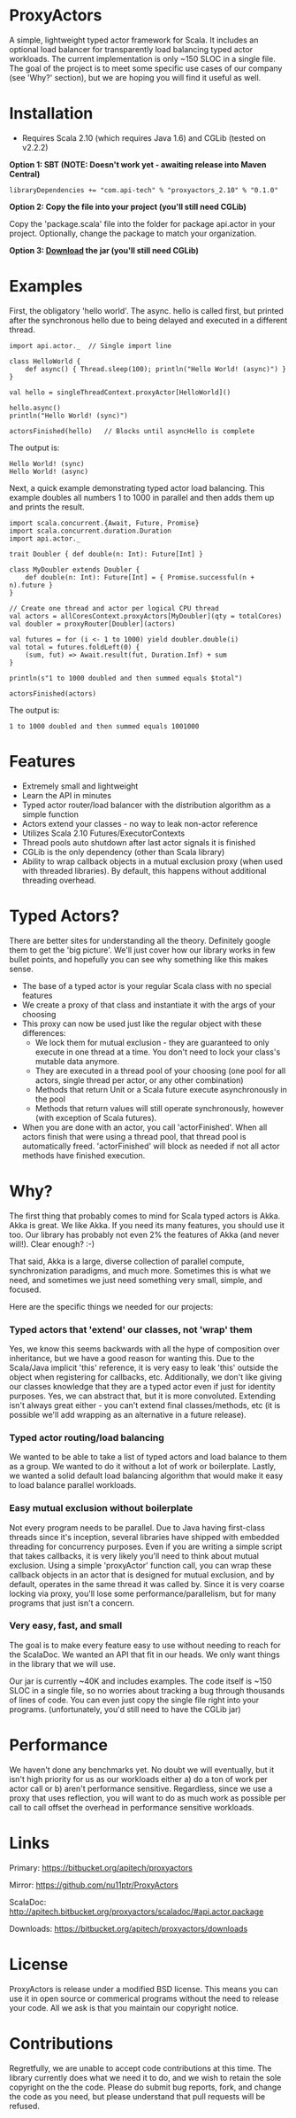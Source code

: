 ProxyActors
===========

A simple, lightweight typed actor framework for Scala. It includes an optional
load balancer for transparently load balancing typed actor workloads. The
current implementation is only ~150 SLOC in a single file. The goal of the
project is to meet some specific use cases of our company (see 'Why?' section),
but we are hoping you will find it useful as well.

Installation
============

* Requires Scala 2.10 (which requires Java 1.6) and CGLib (tested on v2.2.2)

**Option 1: SBT (NOTE: Doesn't work yet - awaiting release into Maven Central)**

    libraryDependencies += "com.api-tech" % "proxyactors_2.10" % "0.1.0"

**Option 2: Copy the file into your project (you'll still need CGLib)**

Copy the 'package.scala' file into the folder for package api.actor in your
project. Optionally, change the package to match your organization.

**Option 3: [Download](https://bitbucket.org/apitech/proxyactors/downloads/proxyactors_2.10-0.1.0.jar) the jar (you'll still need CGLib)**

Examples
========

First, the obligatory 'hello world'. The async. hello is called first, but
printed after the synchronous hello due to being delayed and executed in a
different thread.

    import api.actor._  // Single import line

    class HelloWorld {
        def async() { Thread.sleep(100); println("Hello World! (async)") }
    }

    val hello = singleThreadContext.proxyActor[HelloWorld]()

    hello.async()
    println("Hello World! (sync)")

    actorsFinished(hello)   // Blocks until asyncHello is complete

The output is:

    Hello World! (sync)
    Hello World! (async)


Next, a quick example demonstrating typed actor load balancing. This example
doubles all numbers 1 to 1000 in parallel and then adds them up and prints the
result.

    import scala.concurrent.{Await, Future, Promise}
    import scala.concurrent.duration.Duration
    import api.actor._

    trait Doubler { def double(n: Int): Future[Int] }

    class MyDoubler extends Doubler {
        def double(n: Int): Future[Int] = { Promise.successful(n + n).future }
    }

    // Create one thread and actor per logical CPU thread
    val actors = allCoresContext.proxyActors[MyDoubler](qty = totalCores)
    val doubler = proxyRouter[Doubler](actors)

    val futures = for (i <- 1 to 1000) yield doubler.double(i)
    val total = futures.foldLeft(0) {
        (sum, fut) => Await.result(fut, Duration.Inf) + sum
    }

    println(s"1 to 1000 doubled and then summed equals $total")

    actorsFinished(actors)

The output is:

    1 to 1000 doubled and then summed equals 1001000

Features
=========

* Extremely small and lightweight
* Learn the API in minutes
* Typed actor router/load balancer with the distribution algorithm as a
simple function
* Actors extend your classes - no way to leak non-actor reference
* Utilizes Scala 2.10 Futures/ExecutorContexts
* Thread pools auto shutdown after last actor signals it is finished
* CGLib is the only dependency (other than Scala library)
* Ability to wrap callback objects in a mutual exclusion proxy (when used with
threaded libraries). By default, this happens without additional threading
overhead.

Typed Actors?
=============

There are better sites for understanding all the theory. Definitely google them
to get the 'big picture'. We'll just cover how our library works in few
bullet points, and hopefully you can see why something like this makes sense.

* The base of a typed actor is your regular Scala class with no special features
* We create a proxy of that class and instantiate it with the args of your choosing
* This proxy can now be used just like the regular object with these differences:
    * We lock them for mutual exclusion - they are guaranteed to only execute in one
thread at a time. You don't need to lock your class's mutable data anymore.
    * They are executed in a thread pool of your choosing (one pool for all actors,
single thread per actor, or any other combination)
    * Methods that return Unit or a Scala future execute asynchronously in the pool
    * Methods that return values will still operate synchronously, however (with
   exception of Scala futures).
* When you are done with an actor, you call 'actorFinished'. When all actors
finish that were using a thread pool, that thread pool is automatically freed.
'actorFinished' will block as needed if not all actor methods have finished
execution.

Why?
====

The first thing that probably comes to mind for Scala typed actors is Akka.
Akka is great. We like Akka. If you need its many features, you should use it
too. Our library has probably not even 2% the features of Akka (and never will!).
 Clear enough? :-)

That said, Akka is a large, diverse collection of parallel compute,
synchronization paradigms, and much more. Sometimes this is what we need, and
sometimes we just need something very small, simple, and focused.

Here are the specific things we needed for our projects:

### Typed actors that 'extend' our classes, not 'wrap' them ###

Yes, we know this seems backwards with all the hype of composition over
inheritance, but we have a good reason for wanting this. Due to the Scala/Java
implicit 'this' reference, it is very easy to leak 'this' outside the object
when registering for callbacks, etc. Additionally, we don't like giving our
classes knowledge that they are a typed actor even if just for identity
purposes. Yes, we can abstract that, but it is more convoluted. Extending isn't
always great either - you can't extend final classes/methods, etc (it is
possible we'll add wrapping as an alternative in a future release).

### Typed actor routing/load balancing ###

We wanted to be able to take a list of typed actors and load balance to them
as a group. We wanted to do it without a lot of work or boilerplate. Lastly,
we wanted a solid default load balancing algorithm that would make it easy to
load balance parallel workloads.

### Easy mutual exclusion without boilerplate ###

Not every program needs to be parallel. Due to Java having first-class threads
since it's inception, several libraries have shipped with embedded threading
for concurrency purposes. Even if you are writing a simple script that takes
callbacks, it is very likely you'll need to think about mutual exclusion.
Using a simple 'proxyActor' function call, you can wrap these callback objects
in an actor that is designed for mutual exclusion, and by default, operates
in the same thread it was called by. Since it is very coarse locking via proxy,
you'll lose some performance/parallelism, but for many programs that just isn't
a concern.

### Very easy, fast, and small ###

The goal is to make every feature easy to use without needing to reach for
the ScalaDoc. We wanted an API that fit in our heads. We only want things in
the library that we will use.

Our jar is currently ~40K and includes examples. The code itself is ~150 SLOC in
a single file, so no worries about tracking a bug through thousands of lines
of code. You can even just copy the single file right into your programs.
(unfortunately, you'd still need to have the CGLib jar)

Performance
===========

We haven't done any benchmarks yet. No doubt we will eventually, but it isn't high
priority for us as our workloads either a) do a ton of work per actor call or b)
aren't performance sensitive. Regardless, since we use a proxy that uses
reflection, you will want to do as much work as possible per call to call
offset the overhead in performance sensitive workloads.

Links
=====

Primary: <https://bitbucket.org/apitech/proxyactors>

Mirror: <https://github.com/nu11ptr/ProxyActors>

ScalaDoc: <http://apitech.bitbucket.org/proxyactors/scaladoc/#api.actor.package>

Downloads: <https://bitbucket.org/apitech/proxyactors/downloads>

License
=======

ProxyActors is release under a modified BSD license. This means you can use it
in open source or commerical programs without the need to release your code. All
we ask is that you maintain our copyright notice.

Contributions
=============

Regretfully, we are unable to accept code contributions at this time. The
library currently does what we need it to do, and we wish to retain the sole
copyright on the the code. Please do submit bug reports, fork, and change the
code as you need, but please understand that pull requests will be refused.